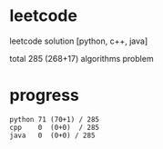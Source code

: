 # leetcode
leetcode solution [python, c++, java]

total 285 (268+17) algorithms problem
# progress	
	python 71 (70+1) / 285
	cpp    0  (0+0)  / 285
	java   0  (0+0) / 285
